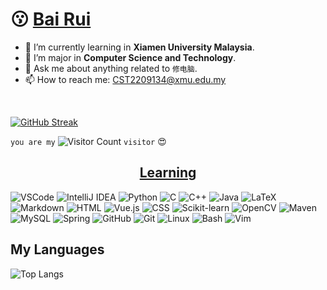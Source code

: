 

  <h1>😗 <a href="https://baibairui.github.io/">Bai Rui</a></h1>

- 🔭 I’m currently learning in **Xiamen University Malaysia**.
- 🌱 I’m major in **Computer Science and Technology**.
- 💬 Ask me about anything related to `修电脑`.
- 📫 How to reach me: CST2209134@xmu.edu.my

<br>

  [![GitHub Streak](https://github-readme-streak-stats.herokuapp.com/?user=baibairui)](https://git.io/streak-stats)
 
`you are my` ![Visitor Count](https://profile-counter.glitch.me/baibairui/count.svg) `visitor` :heart_eyes:


<h2><center> <a href="https://blog.csdn.net/bairui6666?spm=1011.2648.3001.5343">Learning</a> </center> </h2>

  <div class="icons">
    <img src="https://skillicons.dev/icons?i=vscode" alt="VSCode">
    <img src="https://skillicons.dev/icons?i=idea" alt="IntelliJ IDEA">
    <img src="https://skillicons.dev/icons?i=py" alt="Python">
    <img src="https://skillicons.dev/icons?i=c" alt="C">
    <img src="https://skillicons.dev/icons?i=cpp" alt="C++">
    <img src="https://skillicons.dev/icons?i=java" alt="Java">
    <img src="https://skillicons.dev/icons?i=latex" alt="LaTeX">
    <img src="https://skillicons.dev/icons?i=md" alt="Markdown">
    <img src="https://skillicons.dev/icons?i=html" alt="HTML">
    <img src="https://skillicons.dev/icons?i=vue" alt="Vue.js">
    <img src="https://skillicons.dev/icons?i=css" alt="CSS">
    <img src="https://skillicons.dev/icons?i=sklearn" alt="Scikit-learn">
    <img src="https://skillicons.dev/icons?i=opencv" alt="OpenCV">
    <img src="https://skillicons.dev/icons?i=maven" alt="Maven">
    <img src="https://skillicons.dev/icons?i=mysql" alt="MySQL">
    <img src="https://skillicons.dev/icons?i=vim" alt="Spring">
    <img src="https://skillicons.dev/icons?i=github" alt="GitHub">
    <img src="https://skillicons.dev/icons?i=git" alt="Git">
    <img src="https://skillicons.dev/icons?i=linux" alt="Linux">
    <img src="https://skillicons.dev/icons?i=bash" alt="Bash">
    <img src="https://skillicons.dev/icons?i=vim" alt="Vim">
  </div>


 
<h2> My Languages</h2>

   ![Top Langs](https://github-readme-stats.vercel.app/api/top-langs/?username=baibairui&layout=compact&theme=tokyonight)

</body>
</html>






